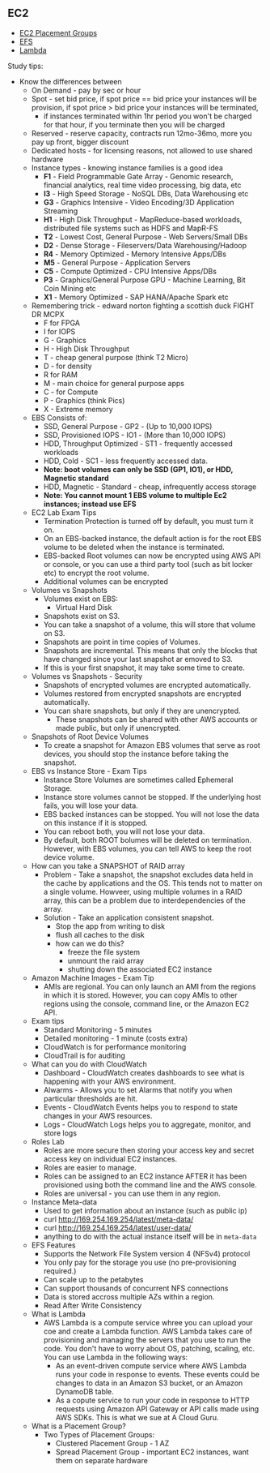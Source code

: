 EC2
-------------

* [EC2 Placement Groups](EC2_placement_groups.md)
* [EFS](EFS.md)
* [Lambda](lambda.md)

Study tips:
* Know the differences between
  * On Demand - pay by sec or hour
  * Spot - set bid price, if spot price == bid price your instances will be provision, if spot price > bid price your instances will be terminated,
    * if instances terminated within 1hr period you won't be charged for that hour, if you terminate then you will be charged
  * Reserved - reserve capacity, contracts run 12mo-36mo, more you pay up front, bigger discount
  * Dedicated hosts - for licensing reasons, not allowed to use shared hardware
  * Instance types - knowing instance families is a good idea
    * **F1** - Field Programmable Gate Array - Genomic research, financial analytics, real time video processing, big data, etc
    * **I3** - High Speed Storage - NoSQL DBs, Data Warehousing etc
    * **G3** - Graphics Intensive - Video Encoding/3D Application Streaming
    * **H1** - High Disk Throughput - MapReduce-based workloads, distributed file systems such as HDFS and MapR-FS
    * **T2** - Lowest Cost, General Purpose - Web Servers/Small DBs
    * **D2** - Dense Storage - Fileservers/Data Warehousing/Hadoop
    * **R4** - Memory Optimized - Memory Intensive Apps/DBs
    * **M5** - General Purpose - Application Servers
    * **C5** - Compute Optimized - CPU Intensive Apps/DBs
    * **P3** - Graphics/General Purpose GPU - Machine Learning, Bit Coin Mining etc
    * **X1** - Memory Optimized - SAP HANA/Apache Spark etc
  * Remembering trick - edward norton fighting a scottish duck FIGHT DR MCPX
    * F for FPGA
    * I for IOPS
    * G - Graphics
    * H - High Disk Throughput
    * T - cheap general purpose (think T2 Micro)
    * D - for density
    * R for RAM
    * M - main choice for general purpose apps
    * C - for Compute
    * P - Graphics (think Pics)
    * X - Extreme memory
  * EBS Consists of:
    * SSD, General Purpose - GP2 - (Up to 10,000 IOPS)
    * SSD, Provisioned IOPS - IO1 - (More than 10,000 IOPS)
    * HDD, Throughput Optimized - ST1 - frequently accessed workloads
    * HDD, Cold - SC1 - less frequently accessed data.
    * **Note: boot volumes can only be SSD (GP1, IO1), or HDD, Magnetic standard**
    * HDD, Magnetic - Standard - cheap, infrequently access storage
    * **Note: You cannot mount 1 EBS volume to multiple Ec2 instances; instead use EFS**
  * EC2 Lab Exam Tips
    * Termination Protection is turned off by default, you must turn it on.
    * On an EBS-backed instance, the default action is for the root EBS volume to be deleted when the instance is terminated.
    * EBS-backed Root volumes can now be encrypted using AWS API or console, or you can use a third party tool (such as bit locker etc) to encrypt the root volume.
    * Additional volumes can be encrypted
  * Volumes vs Snapshots
    * Volumes exist on EBS:
      * Virtual Hard Disk
    * Snapshots exist on S3.
    * You can take a snapshot of a volume, this will store that volume on S3.
    * Snapshots are point in time copies of Volumes.
    * Snapshots are incremental. This means that only the blocks that have changed since your last snapshot ar emoved to S3.
    * If this is your first snapshot, it may take some time to create.
  * Volumes vs Snapshots - Security
    * Snapshots of encrypted volumes are encrypted automatically.
    * Volumes restored from encrypted snapshots are encrypted automatically.
    * You can share snapshots, but only if they are unencrypted.
      * These snapshots can be shared with other AWS accounts or made public, but only if unencrypted.
  * Snapshots of Root Device Volumes
    * To create a snapshot for Amazon EBS volumes that serve as root devices, you should stop the instance before taking the snapshot.
  * EBS vs Instance Store - Exam Tips
    * Instance Store Volumes are sometimes called Ephemeral Storage.
    * Instance store volumes cannot be stopped. If the underlying host fails, you will lose your data.
    * EBS backed instances can be stopped. You will not lose the data on this instance if it is stopped.
    * You can reboot both, you will not lose your data.
    * By default, both ROOT bolumes will be deleted on termination. However, with EBS volumes, you can tell AWS to keep the root device volume.
  * How can you take a SNAPSHOT of RAID array
    * Problem - Take a snapshot, the snapshot excludes data held in the cache by applications and the OS. This tends not to matter on a single volume. Howveer, using multiple volumes in a RAID array, this can be a problem due to interdependencies of the array.
    * Solution - Take an application consistent snapshot.
      * Stop the app from writing to disk
      * flush all caches to the disk
      * how can we do this?
        * freeze the file system
        * unmount the raid array
        * shutting down the associated EC2 instance
  * Amazon Machine Images - Exam Tip
    * AMIs are regional. You can only launch an AMI from the regions in which it is stored. However, you can copy AMIs to other regions using the console, command line, or the Amazon EC2 API.
  * Exam tips
    * Standard Monitoring - 5 minutes
    * Detailed monitoring - 1 minute (costs extra)
    * CloudWatch is for performance monitoring
    * CloudTrail is for auditing
  * What can you do with CloudWatch
    * Dashboard - CloudWatch creates dashboards to see what is happening with your AWS environment.
    * Alwarms - Allows you to set Alarms that notify you when particular thresholds are hit.
    * Events - CloudWatch Events helps you to respond to state changes in your AWS resources.
    * Logs - CloudWatch Logs helps you to aggregate, monitor, and store logs
  * Roles Lab
    * Roles are more secure then storing your access key and secret access key on individual EC2 instances.
    * Roles are easier to manage.
    * Roles can be assigned to an EC2 instance AFTER it has been provisioned using both the command line and the AWS console.
    * Roles are universal - you can use them in any region.
  * Instance Meta-data
    * Used to get information about an instance (such as public ip)
    * curl http://169.254.169.254/latest/meta-data/
    * curl http://169.254.169.254/latest/user-data/
    * anything to do with the actual instance itself will be in `meta-data`
  * EFS Features
    * Supports the Network File System version 4 (NFSv4) protocol
    * You only pay for the storage you use (no pre-provisioning required.)
    * Can scale up to the petabytes
    * Can support thousands of concurrent NFS connections
    * Data is stored accross multiple AZs within a region.
    * Read After Write Consistency
  * What is Lambda
    * AWS Lambda is a compute service whree you can upload your coe and create a Lambda function. AWS Lambda takes care of provisioning and managing the servers that you use to run the code. You don't have to worry about OS, patching, scaling, etc. You can use Lambda in the following ways:
      * As an event-driven compute service where AWS Lambda runs your code in response to events. These events could be changes to data in an Amazon S3 bucket, or an Amazon DynamoDB table.
      * As a copute service to run your code in response to HTTP requests using Amazon API Gateway or API calls made using AWS SDKs. This is what we sue at A Cloud Guru.
  * What is a Placement Group?
    * Two Types of Placement Groups:
      * Clustered Placement Group - 1 AZ
      * Spread Placement Group - important EC2 instances, want them on separate hardware



